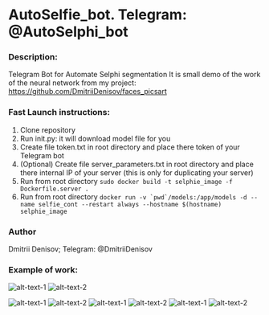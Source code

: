 # AutoSelfie_bot. Telegram:  @AutoSelphi_bot

### Description:

Telegram Bot for Automate Selphi segmentation
It is small demo of the work of the neural network from my project: 
https://github.com/DmitriiDenisov/faces_picsart
### Fast Launch instructions:

1. Clone repository 
2. Run init.py: it will download model file for you
3. Create file token.txt in root directory and place there token of your Telegram bot
4. (Optional) Create file server_parameters.txt in root directory and place there internal IP of your server (this is only for duplicating your server)
5. Run from root directory ```sudo docker build -t selphie_image -f Dockerfile.server .```
6. Run from root directory ```docker run -v `pwd`/models:/app/models -d --name selfie_cont --restart always --hostname $(hostname) selphie_image```

### Author
Dmitrii Denisov; 
Telegram: @DmitriiDenisov

### Example of work:

![alt-text-1](https://i.ibb.co/MPBN9Fh/Screen-Shot-2019-06-09-at-19-13-38.png "title-1") ![alt-text-2](https://i.ibb.co/PwZ2tqQ/Screen-Shot-2019-06-09-at-19-01-45.png "title-2")

![alt-text-1](https://i.ibb.co/h8hfFCb/Screen-Shot-2019-06-09-at-19-02-02.png "title-1") ![alt-text-2](https://i.ibb.co/NrLZgNK/Screen-Shot-2019-06-09-at-19-02-12.png  "title-2")
![alt-text-1](https://i.ibb.co/Vq19TNp/Screen-Shot-2019-06-09-at-19-03-51.png "title-1") ![alt-text-2](https://i.ibb.co/Fn3GBjy/Screen-Shot-2019-06-09-at-19-04-38.png "title-2")
![alt-text-1](https://psv4.userapi.com/c848320/u6729856/docs/d6/eb84b77a7a15/Screen_Shot_2019-06-09_at_19_13_38.png?extra=tDiTaKhYBV64EA2RUy844LWqrkM0kKekXv3DaFdPZ4p0NSO2CQHz9nEP8mh3Lp_WSpYBPfe8OrDq61Hm0FJtx3bMizzcDc0S60EJtPP9G6ObXresksO54ro0B5sQ26M2cMUor3apzLse9RiO) ![alt-text-2](https://i.ibb.co/WnxW9xh/Screen-Shot-2019-06-09-at-19-13-23.png "title-2")


